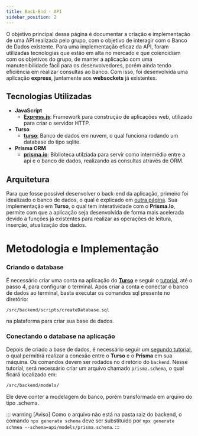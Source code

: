 ```yaml
---
title: Back-End - API
sidebar_position: 2
---
```


O objetivo principal dessa página é documentar a criação e implementação de uma API realizada pelo grupo, com o objetivo de interagir com o Banco de Dados existente. Para uma implementação eficaz da API, foram utilizadas tecnologias que estão em alta no mercado e que coiencidiam com os objetivos do grupo, de manter a aplicação com uma manutenibilidade fácil para os desenvolvedores, porém ainda tendo eficiência em realizar consultas ao banco. Com isso, foi desenvolvida uma aplicação **express**, juntamente aos **websockets** já existentes.

## Tecnologias Utilizadas

- **JavaScript**
  - **[Express.js](https://expressjs.com/)**: Framework para construção de aplicações web, utilizado para criar o servidor HTTP.
- **Turso**
  - [**turso**:](https://turso.tech/) Banco de dados em nuvem, o qual funciona rodando um database do tipo sqlite.
- **Prisma ORM**
  - [**prisma.io**](https://www.prisma.io/docs/orm/prisma-schema/overview): Biblioteca utilziada para servir como intermédio entre a api e o banco de dados, realizando as consultas através de ORM.


## Arquitetura

Para que fosse possível desenvolver o back-end da aplicação, primeiro foi idealizado o banco de dados, o qual é explicado em [outra página](/Sprint%204/banco_de_dados.md). Sua implementação em **Turso**, o qual tem interatividade com o **Prisma.Io**, permite com que a aplicação seja desenvolvida de forma mais acelerada devido a funções já existentes para realizar as operações de leitura, inserção, atualização dos dados.



# Metodologia e Implementação

### Criando o database
É necessário criar uma conta na aplicação do [**Turso**](https://turso.tech/) e seguir o [tutorial](https://docs.turso.tech/quickstart), até o passo 4, para configurar o terminal. Após criar a conta e conectar o banco de dados ao terminal, basta executar os comandos sql presente no diretório:
```bash
/src/backend/scripts/createDatabase.sql
```
 na plataforma para criar sua base de dados.

### Conectando o database na aplicação
Depois de criado a base de dados, é necessário seguir um [segundo tutorial](https://docs.turso.tech/sdk/ts/orm/prisma), o qual permitirá realizar a conexão entre o **Turso** e o **Prisma** em sua máquina. Os comandos devem ser rodados no diretório do `backend`. Nesse tutorial, será necessário criar um arquivo chamado `prisma.schema`, o qual ficará localizado em: 
```bash
/src/backend/models/
```
Ele deve conter a modelagem do banco, porém transformada em arquivo do tipo .schema. 

::: warning [Aviso]
Como o arquivo não está na pasta raiz do backend, o comando `npx generate schema` deve ser substituído por `npx generate schmea --schema=api/models/prisma.schema`.
:::
